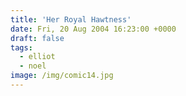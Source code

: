 ```yaml
---
title: 'Her Royal Hawtness'
date: Fri, 20 Aug 2004 16:23:00 +0000
draft: false
tags:
  - elliot
  - noel
image: /img/comic14.jpg
---
```



